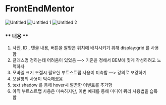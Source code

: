 # FrontEndMentor
![Untitled](https://user-images.githubusercontent.com/70255324/152483139-11c1d0fa-292d-4cfb-aa98-d63f7e4d7827.png)
![Untitled 1](https://user-images.githubusercontent.com/70255324/152483142-24548b00-b083-4b63-a711-1c96f8593b73.png)
![Untitled 2](https://user-images.githubusercontent.com/70255324/152483145-685816ab-860e-42f4-99be-d5d1460a9eee.png)

### ** 내용 **

1. 사진, ID , 댓글 내용, 버튼을 알맞은 위치에 배치시키기 위해 display:grid 를 사용함 
2. 클래스명 정하는데 어려움이 있었음 —> 기준을 정해서  BEM에 밎게 작성하려고 노력하자
3. 모바일 크기 조절시 필요한 부트스트랩 사용이 미숙함 —> 강의로 보강하기 
4. 모달창의 사용이 익숙해졌음
5. text shadow 를 통해 hover시 깔끔한 이벤트를 추가함
6. 아직 부트스트랩 사용은 미숙하지만, 이번 예제를 통해 미디어 쿼리 사용법을 습득함
